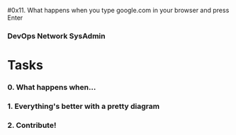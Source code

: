 #0x11. What happens when you type google.com in your browser and press Enter
### DevOps Network SysAdmin

# Tasks
### 0. What happens when...
### 1. Everything's better with a pretty diagram
### 2. Contribute!
